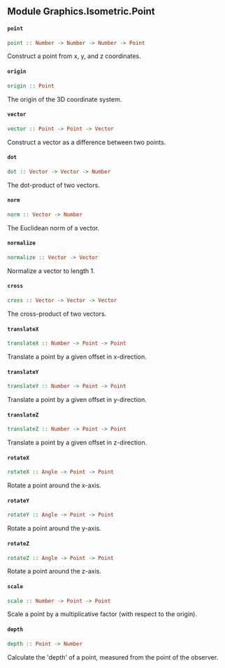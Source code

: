 ## Module Graphics.Isometric.Point

#### `point`

``` purescript
point :: Number -> Number -> Number -> Point
```

Construct a point from x, y, and z coordinates.

#### `origin`

``` purescript
origin :: Point
```

The origin of the 3D coordinate system.

#### `vector`

``` purescript
vector :: Point -> Point -> Vector
```

Construct a vector as a difference between two points.

#### `dot`

``` purescript
dot :: Vector -> Vector -> Number
```

The dot-product of two vectors.

#### `norm`

``` purescript
norm :: Vector -> Number
```

The Euclidean norm of a vector.

#### `normalize`

``` purescript
normalize :: Vector -> Vector
```

Normalize a vector to length 1.

#### `cross`

``` purescript
cross :: Vector -> Vector -> Vector
```

The cross-product of two vectors.

#### `translateX`

``` purescript
translateX :: Number -> Point -> Point
```

Translate a point by a given offset in x-direction.

#### `translateY`

``` purescript
translateY :: Number -> Point -> Point
```

Translate a point by a given offset in y-direction.

#### `translateZ`

``` purescript
translateZ :: Number -> Point -> Point
```

Translate a point by a given offset in z-direction.

#### `rotateX`

``` purescript
rotateX :: Angle -> Point -> Point
```

Rotate a point around the x-axis.

#### `rotateY`

``` purescript
rotateY :: Angle -> Point -> Point
```

Rotate a point around the y-axis.

#### `rotateZ`

``` purescript
rotateZ :: Angle -> Point -> Point
```

Rotate a point around the z-axis.

#### `scale`

``` purescript
scale :: Number -> Point -> Point
```

Scale a point by a multiplicative factor (with respect to the origin).

#### `depth`

``` purescript
depth :: Point -> Number
```

Calculate the 'depth' of a point, measured from the point of the observer.


